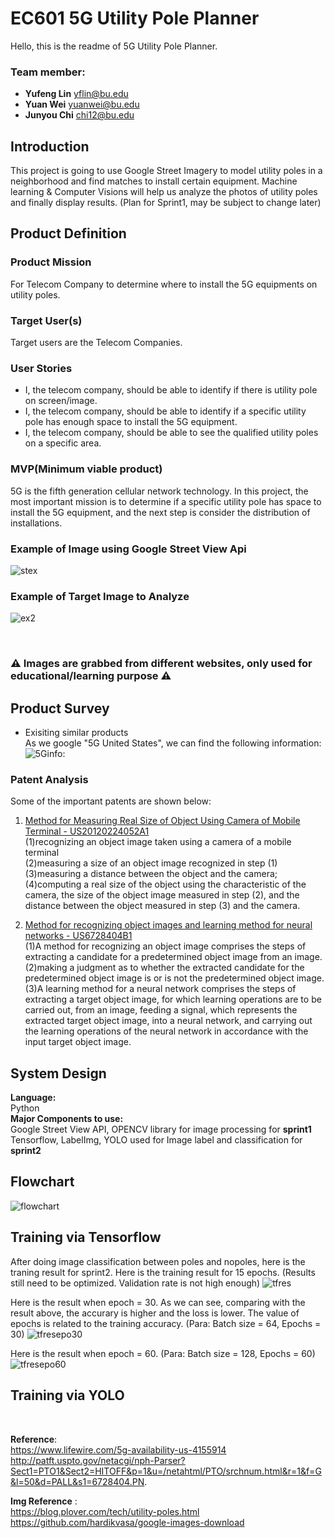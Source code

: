 # EC601 5G Utility Pole Planner 
Hello, this is the readme of 5G Utility Pole Planner.

### Team member: 
- __Yufeng Lin__  yflin@bu.edu
- __Yuan Wei__    yuanwei@bu.edu
- __Junyou Chi__  chi12@bu.edu


## Introduction

This project is going to use Google Street Imagery to model utility poles in a neighborhood and find matches to install certain equipment. Machine learning & Computer Visions will help us analyze the photos of utility poles and finally display results. (Plan for Sprint1, may be subject to change later)

## Product Definition
### __Product Mission__
For Telecom Company to determine where to install the 5G equipments on utility poles.

### __Target User(s)__
Target users are the Telecom Companies.
### __User Stories__
- I, the telecom company, should be able to identify if there is utility pole on screen/image.
- I, the telecom company, should be able to identify if a specific utility pole has enough space to install the 5G equipment.
- I, the telecom company, should be able to see the qualified utility poles on a specific area.

### __MVP(Minimum viable product)__
5G is the fifth generation cellular network technology. In this project, the most important mission is to determine if a specific utility pole has space to install the 5G equipment, and the next step is consider the distribution of installations.

### Example of Image using Google Street View Api
![stex](https://github.com/Yufeng-L/EC601_5G_project/blob/master/img/SampleCo_42.3502517_-71.107573_95.JPG)

### Example of Target Image to Analyze
![ex2](https://github.com/Yufeng-L/EC601_5G_project/blob/master/eximg.jpg)

<br/>

### :warning: Images are grabbed from different websites, only used for educational/learning purpose :warning:

## Product Survey
- Exisiting similar products<br/>
As we google "5G United States", we can find the following information:
![5Ginfo: ](https://github.com/Yufeng-L/EC601_5G_project/blob/master/5G_info.png)

### Patent Analysis
Some of the important patents are shown below:

1. [Method for Measuring Real Size of Object Using Camera of Mobile Terminal - US20120224052A1](http://appft.uspto.gov/netacgi/nph-Parser?Sect1=PTO1&Sect2=HITOFF&p=1&u=/netahtml/PTO/srchnum.html&r=1&f=G&l=50&d=PG01&s1=20120224052.PGNR.)  
(1)recognizing an object image taken using a camera of a mobile terminal  
(2)measuring a size of an object image recognized in step (1)  
(3)measuring a distance between the object and the camera;  
(4)computing a real size of the object using the characteristic of the camera, the size of the object image measured in step     (2), and the distance between the object measured in step (3) and the camera.

2. [Method for recognizing object images and learning method for neural networks  - US6728404B1](http://patft.uspto.gov/netacgi/nph-Parser?Sect1=PTO1&Sect2=HITOFF&p=1&u=/netahtml/PTO/srchnum.html&r=1&f=G&l=50&d=PALL&s1=6728404.PN.)  
(1)A method for recognizing an object image comprises the steps of extracting a candidate for a predetermined object image  from an image.  
(2)making a judgment as to whether the extracted candidate for the predetermined object image is or is not the predetermined object image.  
(3)A learning method for a neural network comprises the steps of extracting a target object image, for which learning operations are to be carried out, from an image, feeding a signal, which represents the extracted target object image, into a neural network, and carrying out the learning operations of the neural network in accordance with the input target object image.
 
## System Design
 __Language:__ <br/>
  Python      <br/>
 __Major Components to use:__ <br/>
 Google Street View API, OPENCV library for image processing for __sprint1__ <br/>
 Tensorflow, LabelImg, YOLO used for Image label and classification for __sprint2__
 
 
## Flowchart
![flowchart](https://github.com/Yufeng-L/EC601_5G_project/blob/sprint2/systemdesign.png)

## Training via Tensorflow
After doing image classification between poles and nopoles, here is the traning result for sprint2. Here is the training result for 15 epochs. (Results still need to be optimized. Validation rate is not high enough)
![tfres](https://github.com/Yufeng-L/EC601_5G_project/blob/master/res.png)

Here is the result when epoch = 30. As we can see, comparing with the result above, the accurary is higher and the loss is lower. The value of epochs is related to the training accuracy. (Para: Batch size = 64, Epochs = 30)
![tfresepo30](https://github.com/Yufeng-L/EC601_5G_project/blob/master/res_epoch30.png)

Here is the result when epoch = 60. (Para: Batch size = 128, Epochs = 60)
![tfresepo60](https://github.com/Yufeng-L/EC601_5G_project/blob/master/res_epoch60.png)


## Training via YOLO
<br/>
 
 
 
 
__Reference__: <br/>
https://www.lifewire.com/5g-availability-us-4155914 <br/>
http://patft.uspto.gov/netacgi/nph-Parser?Sect1=PTO1&Sect2=HITOFF&p=1&u=/netahtml/PTO/srchnum.html&r=1&f=G&l=50&d=PALL&s1=6728404.PN.

__Img Reference__ : <br/>
https://blog.plover.com/tech/utility-poles.html <br/>
https://github.com/hardikvasa/google-images-download 
